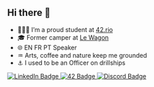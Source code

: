 ## Hi there 👋
- 👨🏻‍💻 I’m a proud student at [42.rio](www.42.rio)
- 🎓 Former camper at [Le Wagon](www.lewagon.com)
- 🌐 EN FR PT Speaker
- ♒️ Arts, coffee and nature keep me grounded
- ⚓️ I used to be an Officer on drillships

<div id="badges" align="left">
  <a href="https://www.linkedin.com/in/bspinheiro/">
    <img src="https://img.shields.io/badge/LinkedIn-blue?style=for-the-badge&logo=linkedin&logoColor=white" alt="LinkedIn Badge"/>
  </a>
  <a href="https://profile.intra.42.fr/users/bda-silv">
    <img src="https://img.shields.io/badge/|rio-gray?style=for-the-badge&logo=42" alt="42 Badge"/>
  </a>
  <a href="https://discord.com/users/870974914990059620">
    <img src="https://img.shields.io/badge/Discord-blue?style=for-the-badge&logo=discord&logoColor=white" alt="Discord Badge"/>
  </a>
</div>

<!--
**bspinheiro/bspinheiro** is a ✨ _special_ ✨ repository because its `README.md` (this file) appears on your GitHub profile.

Here are some ideas to get you started:

- 🔭 I’m currently working on ...
- 🌱 I’m currently learning ...
- 👯 I’m looking to collaborate on ...
- 🤔 I’m looking for help with ...
- 💬 Ask me about ...
- 📫 How to reach me: ...
- 😄 Pronouns: ...
- ⚡ Fun fact: ...
-->
